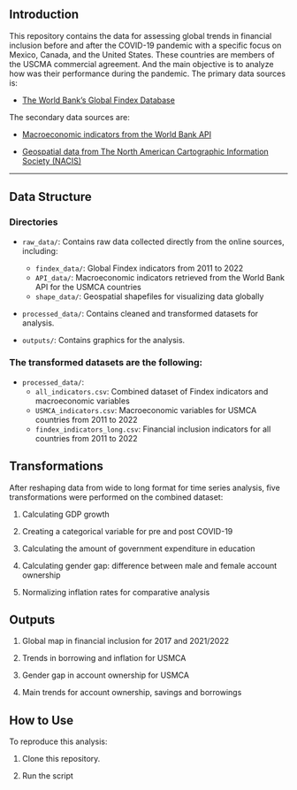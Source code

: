 
## Introduction
This repository contains the data for assessing global trends in financial inclusion before and after the COVID-19 pandemic with a specific focus on Mexico, Canada, and the United States. These countries are members of the USCMA commercial agreement. And the main objective is to analyze how was their performance during the pandemic.
The primary data sources is:

- [The World Bank’s Global Findex Database](https://databank.worldbank.org/databases)

The secondary data sources are: 

- [Macroeconomic indicators from the World Bank API](https://documents.worldbank.org/en/publication/documents-reports/api)

- [Geospatial data from The North American Cartographic Information Society (NACIS)](https://www.naturalearthdata.com)

---

## Data Structure
### Directories
- `raw_data/`: Contains raw data collected directly from the online sources, including:
  - `findex_data/`: Global Findex indicators from 2011 to 2022
  - `API_data/`: Macroeconomic indicators retrieved from the World Bank API for the USMCA countries
  - `shape_data/`: Geospatial shapefiles for visualizing data globally

- `processed_data/`: Contains cleaned and transformed datasets for analysis.

-  `outputs/`: Contains graphics for the analysis.

### The transformed datasets are the following: 
- `processed_data/`:
  - `all_indicators.csv`: Combined dataset of Findex indicators and macroeconomic variables
  - `USMCA_indicators.csv`: Macroeconomic variables for USMCA countries from 2011 to 2022
  - `findex_indicators_long.csv`: Financial inclusion indicators for all countries from 2011 to 2022 



## Transformations
After reshaping data from wide to long format for time series analysis, five transformations were performed on the combined dataset:

1. Calculating GDP growth

2. Creating a categorical variable for pre and post COVID-19

3. Calculating the amount of government expenditure in education

4. Calculating gender gap: difference between male and female account ownership

5. Normalizing inflation rates for comparative analysis



## Outputs
1. Global map in financial inclusion for 2017 and 2021/2022

2. Trends in borrowing and inflation for USMCA

3. Gender gap in account ownership for USMCA

4. Main trends for account ownership, savings and borrowings


## How to Use
To reproduce this analysis:

1. Clone this repository. 

2. Run the script